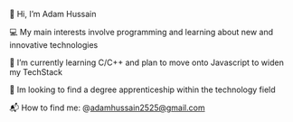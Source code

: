 👋 Hi, I’m Adam Hussain  

💻 My main interests involve programming and learning about new and innovative technologies 

🌴 I’m currently learning C/C++ and plan to move onto Javascript to widen my TechStack 

🌟 Im looking to find a degree apprenticeship within the technology field 

📬 How to find me: @adamhussain2525@gmail.com 
